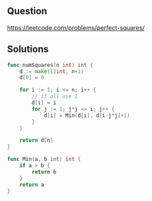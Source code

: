 ## Question

https://leetcode.com/problems/perfect-squares/

## Solutions

```go
func numSquares(n int) int {
	d := make([]int, n+1)
	d[0] = 0

	for i := 1; i <= n; i++ {
		// if all use 1
		d[i] = i
		for j := 1; j*j <= i; j++ {
			d[i] = Min(d[i], d[i-j*j]+1)
		}
	}

	return d[n]
}

func Min(a, b int) int {
	if a > b {
		return b
	}
	return a
}
```

